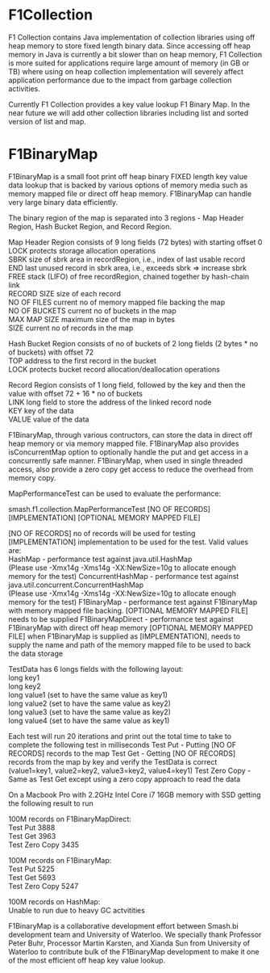 # F1Collection
F1 Collection contains Java implementation of collection libraries using off heap memory to store fixed length binary data. Since accessing off heap memory in Java is currently a bit slower than on heap memory, F1 Collection is more suited for applications require large amount of memory (in GB or TB) where using on heap collection implementation will severely affect application performance due to the impact from garbage collection activities.

Currently F1 Collection provides a key value lookup F1 Binary Map. In the near future we will add other collection libraries including list and sorted version of list and map.

# F1BinaryMap

F1BinaryMap is a small foot print off heap binary FIXED length key value data lookup
that is backed by various options of memory media such as memory mapped file or direct off heap memory. 
F1BinaryMap can handle very large binary data efficiently.

The binary region of the map is separated into
3 regions - Map Header Region, Hash Bucket Region, and Record Region.

Map Header Region consists of 9 long fields (72 bytes) with starting offset 0  
LOCK protects storage allocation operations  
SBRK size of sbrk area in recordRegion, i.e., index of last usable record  
END last unused record in sbrk area, i.e., exceeds sbrk => increase sbrk  
FREE stack (LIFO) of free recordRegion, chained together by hash-chain link  
RECORD SIZE size of each record  
NO OF FILES current no of memory mapped file backing the map  
NO OF BUCKETS current no of buckets in the map  
MAX MAP SIZE maximum size of the map in bytes  
SIZE current no of records in the map  

Hash Bucket Region consists of no of buckets of 2 long fields (2 bytes * no of buckets) with offset 72  
TOP address to the first record in the bucket  
LOCK protects bucket record allocation/deallocation operations  
 
Record Region consists of 1 long field, followed by the key and then the value with offset 72 + 16 * no of buckets  
LINK long field to store the address of the linked record node  
KEY key of the data  
VALUE value of the data 

F1BinaryMap, through various contructors, can store the data in direct off heap memory or via memory mapped file. F1BinaryMap also provides isConcurrentMap option to optionally handle the put and get access in a concurrently safe manner. F1BinaryMap, when used in single threaded access, also provide a zero copy get access to reduce the overhead from memory copy.

MapPerformanceTest can be used to evaluate the performance:

smash.f1.collection.MapPerformanceTest [NO OF RECORDS] [IMPLEMENTATION] [OPTIONAL MEMORY MAPPED FILE]  

[NO OF RECORDS] no of records will be used for testing  
[IMPLEMENTATION] implementation to be used for the test. Valid values are:  
       HashMap - performance test against java.util.HashMap  
                 (Please use -Xmx14g -Xms14g -XX:NewSize=10g to allocate enough memory for the test)
       ConcurrentHashMap - performance test against java.util.concurrent.ConcurrentHashMap  
                           (Please use -Xmx14g -Xms14g -XX:NewSize=10g to allocate enough memory for the test)
       F1BinaryMap - performance test against F1BinaryMap with memory mapped file backing. [OPTIONAL MEMORY MAPPED FILE] needs to be supplied
       F1BinaryMapDirect - performance test against F1BinaryMap with direct off heap memory
[OPTIONAL MEMORY MAPPED FILE] when F1BinaryMap is supplied as [IMPLEMENTATION], needs to supply the name and path of the memory mapped file to be used to back the data storage

TestData has 6 longs fields with the following layout:  
long key1  
long key2  
long value1 (set to have the same value as key1)  
long value2 (set to have the same value as key2)  
long value3 (set to have the same value as key2)  
long value4 (set to have the same value as key1)  

Each test will run 20 iterations and print out the total time to take to complete the following test in milliseconds
Test Put - Putting [NO OF RECORDS] records to the map
Test Get - Getting [NO OF RECORDS] records from the map by key and verify the TestData is correct (value1=key1, value2=key2, value3=key2, value4=key1)
Test Zero Copy - Same as Test Get except using a zero copy approach to read the data

On a Macbook Pro with 2.2GHz Intel Core i7 16GB memory with SSD getting the following result to run 

100M records on F1BinaryMapDirect:  
Test Put 3888  
Test Get 3963  
Test Zero Copy 3435  

100M records on F1BinaryMap:  
Test Put 5225  
Test Get 5693  
Test Zero Copy 5247  

100M records on HashMap:  
Unable to run due to heavy GC actvitities  

F1BinaryMap is a collaborative development effort between Smash.bi development team and University of Waterloo. We specially thank Professor Peter Buhr, Processor Martin Karsten, and Xianda Sun from University of Waterloo to contribute bulk of the F1BinaryMap development to make it one of the most efficient off heap key value lookup.
